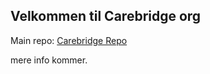 ## Velkommen til Carebridge org


Main repo:
[Carebridge Repo](https://github.com/Carebridge-org/Carebridge)


mere info kommer.
